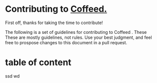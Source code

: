 <h1>Contributing to <a href="https://github.com/Nishchayverma/Coffeed">Coffeed.</a></h1>

First off, thanks for taking the time to contribute! 
<br>
<p>The following is a set of guidelines for contributing to Coffeed . These These are mostly guidelines, not rules. Use your best judgment, and feel free to prospose changes to this document in a pull request.</p>

# table of content
ssd
wd
